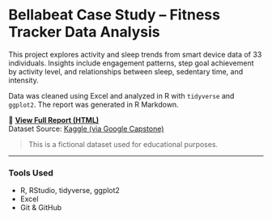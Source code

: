 # Bellabeat Case Study – Fitness Tracker Data Analysis

This project explores activity and sleep trends from smart device data of 33 individuals. Insights include engagement patterns, step goal achievement by activity level, and relationships between sleep, sedentary time, and intensity.

Data was cleaned using Excel and analyzed in R with `tidyverse` and `ggplot2`. The report was generated in R Markdown.

📄 **[View Full Report (HTML)](https://maleka2004.github.io/bellabeat-analysis/bellabeat_report.html)**  
 Dataset Source: [Kaggle (via Google Capstone)](https://www.kaggle.com/datasets/arashnic/fitbit)

> This is a fictional dataset used for educational purposes.

---

### Tools Used
- R, RStudio, tidyverse, ggplot2
- Excel
- Git & GitHub


